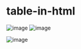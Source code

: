 # table-in-html
![image](https://user-images.githubusercontent.com/112681188/206368530-d791edf0-5376-410d-a1fd-24d411ad0c5b.png)
![image](https://user-images.githubusercontent.com/112681188/206368801-382ee4ea-dea1-4134-83bb-363d23b85d02.png)

![image](https://user-images.githubusercontent.com/112681188/206368628-a2dd2439-9364-4f7a-9996-71ae42705442.png)
